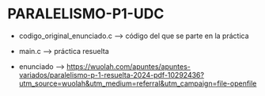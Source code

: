 # PARALELISMO-P1-UDC

- codigo_original_enunciado.c --> código del que se parte en la práctica  

- main.c                      --> práctica resuelta  

- enunciado                   --> https://wuolah.com/apuntes/apuntes-variados/paralelismo-p-1-resuelta-2024-pdf-10292436?utm_source=wuolah&utm_medium=referral&utm_campaign=file-openfile
